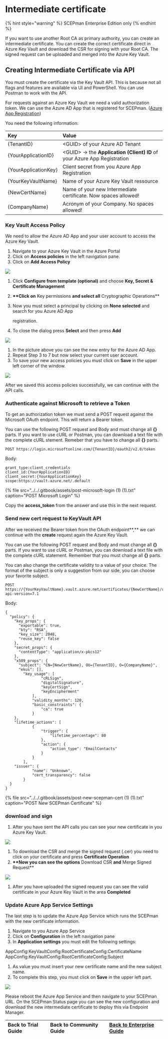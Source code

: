 # Intermediate certificate

{% hint style="warning" %}
SCEPman Enterprise Edition only
{% endhint %}

If you want to use another Root CA as primary authority, you can create an intermediate certificate. You can create the correct certificate direct in Azure Key Vault and download the CSR for signing with your Root CA. The signed request can be uploaded and merged into the Azure Key Vault.

## Creating Intermediate Certificate via API

You must create the certificate via the Key Vault API. This is because not all flags and features are available via UI and PowerShell. You can use Postman to work with the API.

For requests against an Azure Key Vault we need a valid authorization token. We can use the Azure AD App that is registered for SCEPman. \([Azure App Registration](../azure-app-registration.md)\)

You need the following information:

| Key | Value |
| :--- | :--- |
| {TenantID} | &lt;GUID&gt; of your Azure AD Tenant |
| {YourApplicationID} | &lt;GUID&gt; -&gt; the **Application \(Client\) ID** of your Azure App Registration |
| {YourApplicationKey} | Client secret from you Azure App Registration |
| {YourKeyVaultName} | Name of your Azure Key Vault ressource |
| {NewCertName} | Name of your new Intermediate certificate. Now spaces allowed! |
| {CompanyName} | Acronym of your Company. No spaces allowed! |

### Key Vault Access Policy

We need to allow the Azure AD App and your user account to access the Azure Key Vault.

1. Navigate to your Azure Key Vault in the Azure Portal
2. Click on **Access policies** in the left navigation pane.
3. Click on **Add Access Policy** 

![](../../.gitbook/assets/screenshot-2020-10-19-at-15.23.16.png)

1. Click **Configure from template \(optional\)** and choose **Key, Secret & Certificate Management**  
2. **\*\*Click on** Key permissions **and select all** Cryptographic Operations\*\*   
3. Now you must select a principal by clicking on **None selected** and search for you Azure AD App   

     registration.  

4. To close the dialog press **Select** and then press **Add**

![](../../.gitbook/assets/screenshot-2020-10-19-at-15.34.16.png)

1. In the picture above you can see the new entry for the Azure AD App.  
2. Repeat Step 3 to 7 but now select your current user account.  
3. To save your new access policies you must click on **Save** in the upper left corner of the window.

![](../../.gitbook/assets/screenshot-2020-10-19-at-15.35.28%20%281%29%20%282%29%20%282%29%20%282%29%20%282%29%20%282%29%20%282%29%20%282%29%20%282%29%20%282%29.png)

After we saved this access policies successfully, we can continue with the API calls.

### Authenticate against Microsoft to retrieve a Token

To get an authorization token we must send a POST request against the Microsoft OAuth endpoint. This will return a Bearer token.

You can use the following POST request and Body and must change all **{}** parts. If you want to use cURL or Postman, you can download a text file with the complete cURL stement. Remeber that you have to change all **{}** parts.

```text
POST https://login.microsoftonline.com/{TenantID}/oauth2/v2.0/token
```

Body:

```text
grant_type:client_credentials
client_id:{YourApplicationID}
client_secret:{YourApplicationKey}
scope:https://vault.azure.net/.default
```

{% file src="../../.gitbook/assets/post-microsoft-login \(1\) \(1\).txt" caption="POST Microsoft Login" %}

Copy the **access\_token** from the answer and use this in the next request.

### Send new cert request to KeyVault API

After we received the Bearer token from the OAuth endpoint**,** we can continue with the **create** request again the Azure Key Vault.

You can use the following POST request and Body and must change all **{}** parts. If you want to use cURL or Postman, you can download a text file with the complete cURL statement. Remember that you must change all **{}** parts.

You can also change the certificate validity to a value of your choice. The format of the subject is only a suggestion from our side, you can choose your favorite subject.

```text
POST https://{YourKeyVaultName}.vault.azure.net/certificates/{NewCertName}/create?api-version=7.1
```

Body:

```text
{
  "policy": {
    "key_props": {
      "exportable": true,
      "kty": "RSA",
      "key_size": 2048,
      "reuse_key": false
    },
    "secret_props": {
      "contentType": "application/x-pkcs12"
    },
    "x509_props": {
      "subject": "CN={NewCertName}, OU={TenantID}, O={CompanyName}",
      "ekus": [],
        "key_usage": [
                "cRLSign",
                "digitalSignature",
                "keyCertSign",
                "keyEncipherment"
            ],
            "validity_months": 120,
            "basic_constraints": {
                "ca": true
            }
    },
    "lifetime_actions": [
            {
                "trigger": {
                    "lifetime_percentage": 80
                },
                "action": {
                    "action_type": "EmailContacts"
                }
            }
        ],
    "issuer": {
            "name": "Unknown",
            "cert_transparency": false
        }
  }
}
```

{% file src="../../.gitbook/assets/post-new-scepman-cert \(1\) \(1\).txt" caption="POST New SCEPman Certificate" %}

### download and sign

1. After you have sent the API calls you can see your new certificate in you Azure Key Vault.

![](../../.gitbook/assets/screenshot-2020-10-19-at-15.55.43%20%281%29.png)

1. To download the CSR and merge the signed request \(.cer\) you need to click on your certificate and press **Certificate Operation**  
2. **\*\*Now you can see the options** Download CSR **and** Merge Signed Request\*\*

![](../../.gitbook/assets/screenshot-2020-10-19-at-16.01.18%20%281%29%20%282%29%20%282%29.png)

1. After you have uploaded the signed request you can see the valid certificate in your Azure Key Vault in the area **Completed**

### Update Azure App Service Settings

The last step is to update the Azure App Service which runs the SCEPman with the new certificate information.

1. Navigate to you Azure App Service
2. Click on **Configuration** in the left navigation pane
3. In **Application settings** you must edit the following settings:

AppConfig:KeyVaultConfig:RootCertificateConfig:CertificateName AppConfig:KeyVaultConfig:RootCertificateConfig:Subject

1. As value you must insert your new certificate name and the new subject name.  
2. To complete this step, you must click on **Save** in the upper left part.

![](../../.gitbook/assets/screenshot-2020-10-19-at-16.06.40.png)

Please reboot the Azure App Service and then navigate to your SCEPman URL. On the SCEPman Status page you can see the new configuration and download the new intermediate certificate to deploy this via Endpoint Manager.

| Back to Trial Guide | Back to Community Guide | ​[Back to Enterprise Guide​](../../getting-started/enterprise-guide.md#step-6-configure-log-collection) |
| :--- | :--- | :--- |


